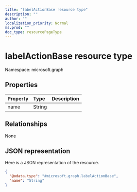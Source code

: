 ```yaml
---
title: "labelActionBase resource type"
description: ""
author: ""
localization_priority: Normal
ms.prod: ""
doc_type: resourcePageType
---
```


# labelActionBase resource type


Namespace: microsoft.graph



## Properties
|Property|Type|Description|
|:---|:---|:---|
|name|String||

## Relationships
None

## JSON representation
Here is a JSON representation of the resource.
<!-- {
  "blockType": "resource",
  "@odata.type": "microsoft.graph.labelActionBase"
}
-->
``` json
{
  "@odata.type": "#microsoft.graph.labelActionBase",
  "name": "String"
}
```

